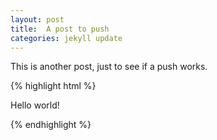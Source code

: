 ```yaml
---
layout: post
title:  A post to push
categories: jekyll update
---
```

This is another post, just to see if a push works.

{% highlight html %}
<p>Hello world!</p>
{% endhighlight %}

[jekyll-docs]: http://jekyllrb.com/docs/home
[jekyll-gh]:   https://github.com/jekyll/jekyll
[jekyll-talk]: https://talk.jekyllrb.com/
